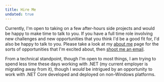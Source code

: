 ```yaml
---
title: Hire Me
undated: true
---
```


Currently, I'm open to taking on a few after-hours side projects and would be happy to make time to talk to you. If you have a full time role involving new challenges and new opportunities that you think I'd be a good fit for, I'd also be happy to talk to you. Please take a look at my <a href="<%- url_for('/About/') %>">about me</a> page for the sorts of opportunities that I'm excited about, then [shoot me an email](mailto:edmistond@gmail.com).

From a technical standpoint, though I'm open to most things, I am trying to spend less time these days working with .NET (my current employer is migrating away from it), though I *would* be intrigued by an opportunity to work with .NET Core developed and deployed on non-Windows platforms.
